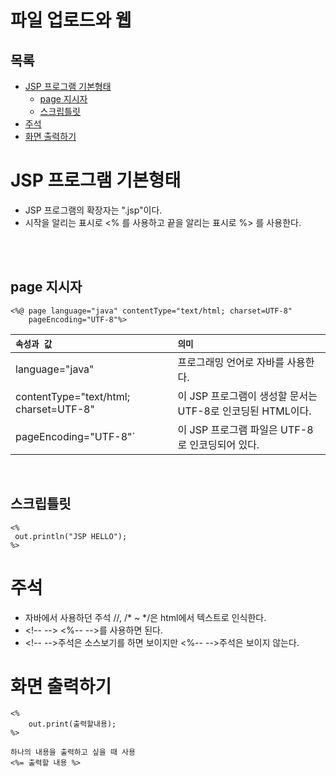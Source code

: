 # 파일 업로드와 웹
## 목록
+ [JSP 프로그램 기본형태](#JSP-프로그램-기본형태)
    + [page 지시자](#page-지시자)
    + [스크립틀릿](#스크립틀릿)
+ [주석](#주석)
+ [화면 출력하기](#화면-출력하기)
# JSP 프로그램 기본형태
- JSP 프로그램의 확장자는 ".jsp"이다.
- 시작을 알리는 표시로 <% 를 사용하고 끝을 알리는 표시로 %> 를 사용한다.
<br>
<br>

## page 지시자
```
<%@ page language="java" contentType="text/html; charset=UTF-8"
    pageEncoding="UTF-8"%>
```
|`속성과 값`|`의미`|
|:--- | :---  |
|  language="java" | 프로그래밍 언어로 자바를 사용한다.  |
| contentType="text/html; charset=UTF-8"  | 이 JSP 프로그램이 생성할 문서는 UTF-8로 인코딩된 HTML이다.  |
| pageEncoding="UTF-8"` | 이 JSP 프로그램 파일은 UTF-8로 인코딩되어 있다.  |
<br>

## 스크립틀릿
```
<%
 out.println("JSP HELLO");
%>
```
# 주석
- 자바에서 사용하던 주석 //, /* ~ */은 html에서 텍스트로 인식한다.
- \<!-- --> <%-- -->를 사용하면 된다.
- \<!-- -->주석은 소스보기를 하면 보이지만 <%-- -->주석은 보이지 않는다.

# 화면 출력하기
```
<%
    out.print(출력할내용);
%>

하나의 내용을 출력하고 싶을 때 사용
<%= 출력할 내용 %>

```
